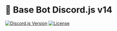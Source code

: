 # 🚀 Base Bot Discord.js v14
[![Discord.js Version](https://img.shields.io/badge/Discord.js-v14-blue.svg)](https://discord.js.org/)
[![License](https://img.shields.io/badge/License-MIT-green.svg)](LICENSE)
